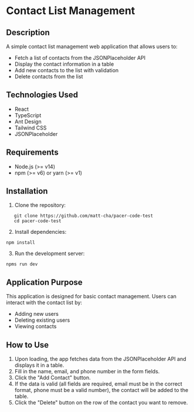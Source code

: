 # Contact List Management

## Description

A simple contact list management web application that allows users to:

- Fetch a list of contacts from the JSONPlaceholder API
- Display the contact information in a table
- Add new contacts to the list with validation
- Delete contacts from the list

## Technologies Used

- React
- TypeScript
- Ant Design
- Tailwind CSS
- JSONPlaceholder

## Requirements

- Node.js (>= v14)
- npm (>= v6) or yarn (>= v1)

## Installation

1. Clone the repository:

```shell
   git clone https://github.com/matt-cha/pacer-code-test
   cd pacer-code-test
```

2. Install dependencies:

```shell
npm install
```

3. Run the development server:

```shell
npms run dev
```

## Application Purpose

This application is designed for basic contact management. Users can interact with the contact list by:

- Adding new users
- Deleting existing users
- Viewing contacts

## How to Use

1. Upon loading, the app fetches data from the JSONPlaceholder API and displays it in a table.
2. Fill in the name, email, and phone number in the form fields.
3. Click the "Add Contact" button.
4. If the data is valid (all fields are required, email must be in the correct format, phone must be a valid number), the contact will be added to the table.
5. Click the "Delete" button on the row of the contact you want to remove.
